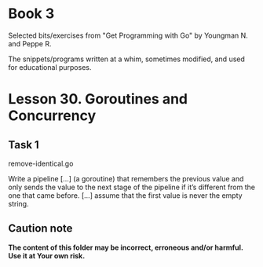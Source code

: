 # Book 3

Selected bits/exercises from "Get Programming with Go" by Youngman N. and Peppe R.

The snippets/programs written at a whim, sometimes modified, and used for educational purposes.

# Lesson 30. Goroutines and Concurrency

## Task 1

remove-identical.go

Write a pipeline [...] (a goroutine) that remembers the previous value and only
sends the value to the next stage of the pipeline if it’s different from the one
that came before. [...] assume that the first value is never the empty string.

## Caution note

**The content of this folder may be incorrect, erroneous and/or harmful. Use it at Your own risk.**
